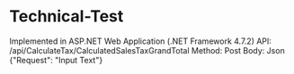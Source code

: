 # Technical-Test
Implemented in ASP.NET Web Application (.NET Framework 4.7.2)
API: /api/CalculateTax/CalculatedSalesTaxGrandTotal
Method: Post
Body: Json 
{"Request": "Input Text"}
